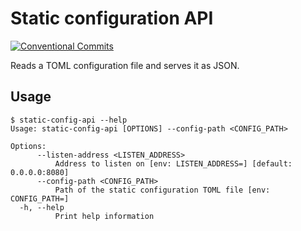 # Static configuration API

[![Conventional Commits](https://img.shields.io/badge/Conventional%20Commits-1.0.0-yellow.svg)](https://conventionalcommits.org)

Reads a TOML configuration file and serves it as JSON.

## Usage

```ShellSession
$ static-config-api --help
Usage: static-config-api [OPTIONS] --config-path <CONFIG_PATH>

Options:
      --listen-address <LISTEN_ADDRESS>
          Address to listen on [env: LISTEN_ADDRESS=] [default: 0.0.0.0:8080]
      --config-path <CONFIG_PATH>
          Path of the static configuration TOML file [env: CONFIG_PATH=]
  -h, --help
          Print help information
```
